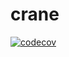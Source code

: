 # crane

[![codecov](https://codecov.io/gh/antklim/crane/branch/master/graph/badge.svg?token=WAZ5HK3SGR)](https://codecov.io/gh/antklim/crane)